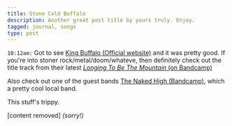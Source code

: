 ```yaml
---
title: Stone Cold Buffalo
description: Another great post title by yours truly. Enjoy.
tagged: journal, songs
type: post
---
```


`10:12am:` Got to see [King Buffalo (Official website)](https://kingbuffalo.com/) and it was pretty good. If you're into stoner rock/metal/doom/whateve, then definitely check out the title track from their latest [_Longing To Be The Mountain_ (on Bandcamp)](https://kingbuffalo.bandcamp.com/track/longing-to-be-the-mountain)

Also check out one of the guest bands [The Naked High (Bandcamp)](https://thenakedhigh.bandcamp.com/), which a pretty cool local band.

This stuff's trippy.

[content removed] *(sorry!)*

